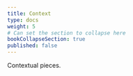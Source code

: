 ```yaml
---
title: Context
type: docs
weight: 5
# Can set the section to collapse here
bookCollapseSection: true
published: false
---
```


Contextual pieces.

